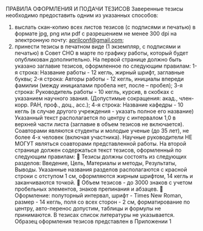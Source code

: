ПРАВИЛА ОФОРМЛЕНИЯ И ПОДАЧИ ТЕЗИСОВ
Заверенные тезисы необходимо предоставить одним из указанных способов: 
1. выслать скан-копию всех листов тезисов (с подписями и печатью) в формате jpg, png 
или pdf с разрешением не менее 300 dpi на электронную почту: aprilconf@gmail.com;
2. принести тезисы в печатном виде (1 экземпляр, с подписями и печатью) в Совет СНО 
в марте по графику работы, который будет опубликован дополнительно.
На первой странице должно быть указано заглавие тезисов, оформленное по следующим правилам: 
1-я строка: Название работы - 12 кегль, жирный шрифт, заглавные буквы;
2-я строка: Авторы работы - 12 кегль, инициалы впереди фамилии (между инициалами пробела нет, после 
– пробел);
3-я строка: Руководитель работы - 10 кегль, курсив, в скобках с указанием научного звания. (Допустимые 
сокращения: акад., член-корр. РАН, проф., доц., асс.);
4-я строка: Название кафедры - 10 кегль (в случае другого учреждения - указать полное его название)
Указанный текст располагается по центру с интервалом 1,0 в верхней части листа (заглавие в объем 
тезисов не включается).
Соавторами являются студенты и молодые ученые (до 35 лет), не более 4-х человек (включая участника).
Научные руководители НЕ МОГУТ являться соавторами представленной работы.
На второй странице должен содержаться текст тезисов, оформленный по следующим правилам: 
 Тезисы должны состоять из следующих разделов: Введение, Цель, Материалы и методы, 
Результаты, Выводы. Указанные названия разделов располагаются с красной строки с отступом 
1 см, оформляются жирным шрифтом, 14 кегль и заканчиваются точкой.
 Объем тезисов - до 3000 знаков с учетом пробельных элементов, знаков препинания и абзацев. 
 Оформление: полуторный интервал, шрифт - Times New Roman, размер - 14 кегль, поля со всех 
сторон - 2 см, форматирование по центру, авто-перенос допустим, таблицы и формулы не 
принимаются. В тезисах список литературы не указывается.
Образец оформления тезисов представлен в Приложении 1